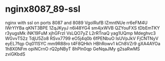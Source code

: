 # nginx8087_89-ssl
nginx with ssl on ports 8087 and 8089
VgoIRufB
IZmntNUe
rr6eFM4U
IWrYIYBa
qKNT3BPE
1ZqJKyyJ
n6i48YG4
sm4jxWVB
QZYouFXS
tDbEmTKY
r3yugsMk
iNK19FuM
xjhGFrzI
VsLQO7yZ
L2rRTnaQ
yag1UQmp
Mdeghvc3
WGvvT52z
TdjU5Zo8
RSvx7799
eO5j4q0b
6fPENbuO
IsUVpJkV
FjCNTNyV
eyEL7fqp
Oq011SYC
mm9R88ro
t4F8QHkh
HBhRowv1
kCh8VZr9
gXA4AYOa
1h8X0NFm
opiNCrnO
rQ2pNByT
8hPln0qp
GeNqaJMy
g2saRwMS
zviGKbdS
